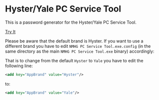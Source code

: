 # Hyster/Yale PC Service Tool

This is a password generator for the Hyster/Yale PC Service Tool.

[Try It](https://brcolow.github.io/pc-service-tool-pw-gen/)

Please be aware that the default brand is Hyster. If you want to use a different
brand you have to edit `NMHG PC Service Tool.exe.config` (in the same directory
as the main `NMHG PC Service Tool.exe` binary) accordingly:

That is to change from the default `Hyster` to `Yale` you have to edit the following line:

```xml
<add key="AppBrand" value="Hyster"/>
```

to:

```xml
<add key="AppBrand" value="Yale"/>
```